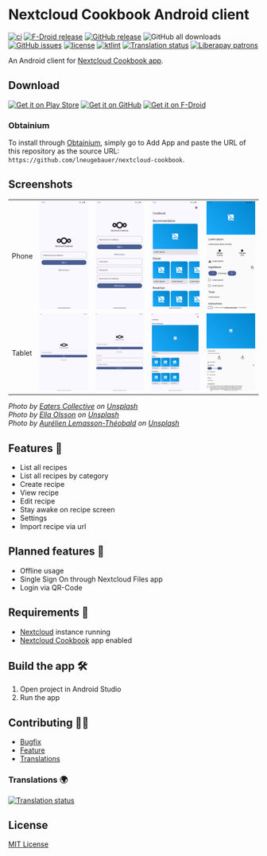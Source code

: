 # Nextcloud Cookbook Android client

[![ci](https://github.com/lneugebauer/nextcloud-cookbook/actions/workflows/ci.yml/badge.svg)](https://github.com/lneugebauer/nextcloud-cookbook/actions/workflows/ci.yml)
[![F-Droid release](https://img.shields.io/f-droid/v/de.lukasneugebauer.nextcloudcookbook.svg?logo=F-Droid)](https://f-droid.org/packages/de.lukasneugebauer.nextcloudcookbook/)
[![GitHub release](https://img.shields.io/github/release/lneugebauer/nextcloud-cookbook.svg?logo=github)](https://github.com/lneugebauer/nextcloud-cookbook/releases)
![GitHub all downloads](https://img.shields.io/github/downloads/lneugebauer/nextcloud-cookbook/total?logo=github)
[![GitHub issues](https://img.shields.io/github/issues/lneugebauer/nextcloud-cookbook.svg?logo=github)](https://github.com/lneugebauer/nextcloud-cookbook/issues)
[![license](https://img.shields.io/badge/license-MIT-blue.svg)](https://github.com/lneugebauer/nextcloud-cookbook/blob/main/LICENSE)
[![ktlint](https://img.shields.io/badge/code%20style-%E2%9D%A4-FF4081.svg)](https://ktlint.github.io/)
[![Translation status](https://hosted.weblate.org/widget/nextcloud-cookbook/svg-badge.svg)](https://hosted.weblate.org/engage/nextcloud-cookbook/)
[![Liberapay patrons](https://img.shields.io/liberapay/patrons/lneugebauer.svg?logo=liberapay)](https://liberapay.com/lneugebauer/)

An Android client for [Nextcloud Cookbook app](https://github.com/nextcloud/cookbook).

## Download

[<img src="https://play.google.com/intl/en_us/badges/images/generic/en_badge_web_generic.png"
    alt="Get it on Play Store"
    height="80">](https://play.google.com/store/apps/details?id=de.lukasneugebauer.nextcloudcookbook)
[<img src="/docs/assets/images/get_it_on_github.png"
    alt="Get it on GitHub"
    height="80">](https://github.com/lneugebauer/nextcloud-cookbook/releases)
[<img src="https://fdroid.gitlab.io/artwork/badge/get-it-on.png"
    alt="Get it on F-Droid"
    height="80">](https://f-droid.org/packages/de.lukasneugebauer.nextcloudcookbook/)

### Obtainium

To install through [Obtainium](https://github.com/ImranR98/Obtainium/tree/main?tab=readme-ov-file#installation), simply go to Add App and paste the URL of this repository as the source URL: `https://github.com/lneugebauer/nextcloud-cookbook`.

## Screenshots
<table>
    <tr>
        <td>Phone</td>
        <td><img src="fastlane/metadata/android/en-US/images/phoneScreenshots/1.png" alt="Phone screenshot 1"></td>
        <td><img src="fastlane/metadata/android/en-US/images/phoneScreenshots/2.png" alt="Phone screenshot 2"></td>
        <td><img src="fastlane/metadata/android/en-US/images/phoneScreenshots/3.png" alt="Phone screenshot 3"></td>
        <td><img src="fastlane/metadata/android/en-US/images/phoneScreenshots/4.png" alt="Phone screenshot 4"></td>
    </tr>
    <tr>
        <td>Tablet</td>
        <td><img src="fastlane/metadata/android/en-US/images/tenInchScreenshots/1.png" alt="Tablet screenshot 1"></td>
        <td><img src="fastlane/metadata/android/en-US/images/tenInchScreenshots/2.png" alt="Tablet screenshot 2"></td>
        <td><img src="fastlane/metadata/android/en-US/images/tenInchScreenshots/3.png" alt="Tablet screenshot 3"></td>
        <td><img src="fastlane/metadata/android/en-US/images/tenInchScreenshots/4.png" alt="Tablet screenshot 4"></td>
    </tr>
</table>

*Photo by [Eaters Collective](https://unsplash.com/@eaterscollective?utm_content=creditCopyText&utm_medium=referral&utm_source=unsplash) on [Unsplash](https://unsplash.com/photos/pesto-pasta-with-sliced-tomatoes-served-on-white-ceramic-plate-12eHC6FxPyg?utm_content=creditCopyText&utm_medium=referral&utm_source=unsplash)*  
*Photo by [Ella Olsson](https://unsplash.com/@ellaolsson?utm_content=creditCopyText&utm_medium=referral&utm_source=unsplash) on [Unsplash](https://unsplash.com/photos/assorted-fruits-and-vegetable-on-brown-wooden-chopping-board-2IxTgsgFi-s?utm_content=creditCopyText&utm_medium=referral&utm_source=unsplash)*  
*Photo by [Aurélien Lemasson-Théobald](https://unsplash.com/@aurel__lens?utm_content=creditCopyText&utm_medium=referral&utm_source=unsplash) on [Unsplash](https://unsplash.com/photos/round-cooked-pizza-x00CzBt4Dfk?utm_content=creditCopyText&utm_medium=referral&utm_source=unsplash)*

## Features :rocket:

- List all recipes
- List all recipes by category
- Create recipe
- View recipe
- Edit recipe
- Stay awake on recipe screen
- Settings
- Import recipe via url

## Planned features :checkered_flag:

- Offline usage
- Single Sign On through Nextcloud Files app
- Login via QR-Code

## Requirements :link:

* [Nextcloud](https://nextcloud.com/) instance running
* [Nextcloud Cookbook](https://github.com/nextcloud/cookbook) app enabled

## Build the app :hammer_and_wrench:

1. Open project in Android Studio
2. Run the app

## Contributing :office_worker:

- [Bugfix](https://github.com/lneugebauer/nextcloud-cookbook/blob/main/docs/contributing.md#bugfix)
- [Feature](https://github.com/lneugebauer/nextcloud-cookbook/blob/main/docs/contributing.md#featuresimprovements)
- [Translations](https://github.com/lneugebauer/nextcloud-cookbook/blob/main/docs/contributing.md#translations)

### Translations :earth_africa:

[![Translation status](https://hosted.weblate.org/widget/nextcloud-cookbook/287x66-grey.png)](https://hosted.weblate.org/engage/nextcloud-cookbook/)

## License

[MIT License](https://github.com/lneugebauer/nextcloud-cookbook/blob/main/LICENSE)
